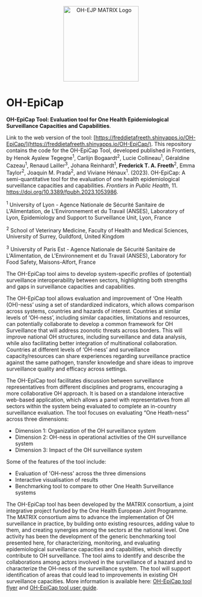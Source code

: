 <p align="center">
  <img src="https://user-images.githubusercontent.com/114069006/198340864-5b46c98a-d8b8-4e1d-80b3-8f7e330b290b.svg" height="200" alt="OH-EJP MATRIX Logo">
</p>

# OH-EpiCap
**OH-EpiCap Tool: Evaluation tool for One Health Epidemiological Surveillance Capacities and Capabilities**.

Link to the web version of the tool: [https://freddietafreeth.shinyapps.io/OH-EpiCap/](https://freddietafreeth.shinyapps.io/OH-EpiCap/). This repository contains the code for the OH-EpiCap Tool, developed published in Frontiers, by Henok Ayalew Tegegne<sup>1</sup>, Carlijn Bogaardt<sup>2</sup>, Lucie Collineau<sup>1</sup>, Géraldine Cazeau<sup>1</sup>, Renaud Lailler<sup>3</sup>, Johana Reinhardt<sup>1</sup>, **Frederick T. A. Freeth**<sup>2</sup>, Emma Taylor<sup>2</sup>, Joaquin M. Prada<sup>2</sup>, and Viviane Hénaux<sup>1</sup>. (2023). OH-EpiCap: A semi-quantitative tool for the evaluation of one health epidemiological surveillance capacities and capabilities. <em>Frontiers in Public Health</em>, 11. https://doi.org/10.3389/fpubh.2023.1053986.

<sup>1</sup> University of Lyon - Agence Nationale de Sécurité Sanitaire de L'Alimentation, de L'Environnement et du Travail (ANSES), Laboratory of Lyon, Epidemiology and Support to Surveillance Unit, Lyon, France

<sup>2</sup> School of Veterinary Medicine, Faculty of Health and Medical Sciences, University of Surrey, Guildford, United Kingdom

<sup>3</sup> University of Paris Est - Agence Nationale de Sécurité Sanitaire de L'Alimentation, de L'Environnement et du Travail (ANSES), Laboratory for Food Safety, Maisons-Alfort, France

The OH-EpiCap tool aims to develop system-specific profiles of (potential) surveillance interoperability between sectors, highlighting both strengths and gaps in surveillance capacities and capabilities. 

The OH-EpiCap tool allows evaluation and improvement of ‘One Health (OH)-ness’ using a set of standardized indicators, which allows comparison across systems, countries and hazards of interest. Countries at similar levels of ‘OH-ness’, including similar capacities, limitations and resources, can potentially collaborate to develop a common framework for OH Surveillance that will address zoonotic threats across borders. This will improve national OH structures, including surveillance and data analysis, while also facilitating better integration of multinational collaboration. Countries at different levels of ‘OH-ness’ and surveillance capacity/resources can share experiences regarding surveillance practice against the same pathogen, transfer knowledge and share ideas to improve surveillance quality and efficacy across settings.

The OH-EpiCap tool facilitates discussion between surveillance representatives from different disciplines and programs, encouraging a more collaborative OH approach. It is based on a standalone interactive web-based application, which allows a panel with representatives from all sectors within the system being evaluated to complete an in-country surveillance evaluation. The tool focuses on evaluating “One Heath-ness” across three dimensions:
* Dimension 1: Organization of the OH surveillance system
* Dimension 2: OH-ness in operational activities of the OH surveillance system
* Dimension 3: Impact of the OH surveillance system

Some of the features of the tool include:
* Evaluation of 'OH-ness' across the three dimensions
* Interactive visualisation of results
* Benchmarking tool to compare to other One Health Surveillance systems

The OH-EpiCap tool has been developed by the MATRIX consortium, a joint integrative project funded by the One Health European Joint Programme. The MATRIX consortium aims to advance the implementation of OH surveillance in practice, by building onto existing resources, adding value to them, and creating synergies among the sectors at the national level. One activity has been the development of the generic benchmarking tool presented here, for characterizing, monitoring, and evaluating epidemiological surveillance capacities and capabilities, which directly contribute to OH surveillance. The tool aims to identify and describe the collaborations among actors involved in the surveillance of a hazard and to characterize the OH-ness of the surveillance system. The tool will support identification of areas that could lead to improvements in existing OH surveillance capacities.
More information is available here: [OH-EpiCap tool flyer](https://onehealthejp.eu/wp-content/uploads/2022/06/OHEJP_MATRIX_OH-EpiCap_flyer_2022_06.pdf) and [OH-EpiCap tool user guide](https://onehealthejp.eu/wp-content/uploads/2022/06/OHEJP_MATRIX_OH-EpiCap_user_guide_2022_06.pdf).
